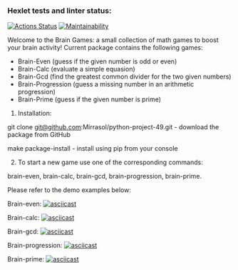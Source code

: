 ### Hexlet tests and linter status:
[![Actions Status](https://github.com/Mirrasol/python-project-49/actions/workflows/hexlet-check.yml/badge.svg)](https://github.com/Mirrasol/python-project-49/actions)
[![Maintainability](https://api.codeclimate.com/v1/badges/ac4c925e64a0fb619821/maintainability)](https://codeclimate.com/github/Mirrasol/python-project-49/maintainability)


Welcome to the Brain Games: a small collection of math games to boost your brain activity! Current package contains the following games: 

  - Brain-Even (guess if the given number is odd or even)
  - Brain-Calc (evaluate a simple equasion)
  - Brain-Gcd (find the greatest common divider for the two given numbers)
  - Brain-Progression (guess a missing number in an arithmetic progression)
  - Brain-Prime (guess if the given number is prime)


1. Installation:

git clone git@github.com:Mirrasol/python-project-49.git - download the package from GitHub

make package-install - install using pip from your console


2. To start a new game use one of the corresponding commands: 

brain-even, brain-calc, brain-gcd, brain-progression, brain-prime.

Please refer to the demo examples below:

Brain-even:
[![asciicast](https://asciinema.org/a/3ZCdJYeb3bzI6Exsmx1eY1Zsj.svg)](https://asciinema.org/a/3ZCdJYeb3bzI6Exsmx1eY1Zsj)

Brain-calc:
[![asciicast](https://asciinema.org/a/NtIKbwYFlDsriCQhBdSfAQGEY.svg)](https://asciinema.org/a/NtIKbwYFlDsriCQhBdSfAQGEY)

Brain-gcd:
[![asciicast](https://asciinema.org/a/tT4SGzLxVfXRHrOS25ZU5oNl8.svg)](https://asciinema.org/a/tT4SGzLxVfXRHrOS25ZU5oNl8)

Brain-progression:
[![asciicast](https://asciinema.org/a/zmU0y3PGrVMgOpHqlzySQ4HFy.svg)](https://asciinema.org/a/zmU0y3PGrVMgOpHqlzySQ4HFy)

Brain-prime:
[![asciicast](https://asciinema.org/a/w4FjCWJLXLptwbvwPHKxPXAgS.svg)](https://asciinema.org/a/w4FjCWJLXLptwbvwPHKxPXAgS)
